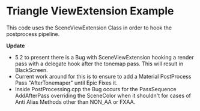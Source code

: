 # Triangle ViewExtension Example

This code uses the SceneViewExtension Class in order to hook the postprocess pipeline.

**Update**
- 5.2 to present there is a Bug with SceneViewExtension hooking a render pass with a delegate hook after the tonemap pass. This will result in BlackScreen.
- Current work around for this is to ensure to add a Material PostProcess Pass "AfterTonemaper" until Epic Fixes it.
- Inside PostProcessing.cpp the Bug occurs for the PassSequence AddAfterPass overriding the SceneColor when it shouldn't for cases of Anti Alias Methods other than NON_AA or FXAA.
